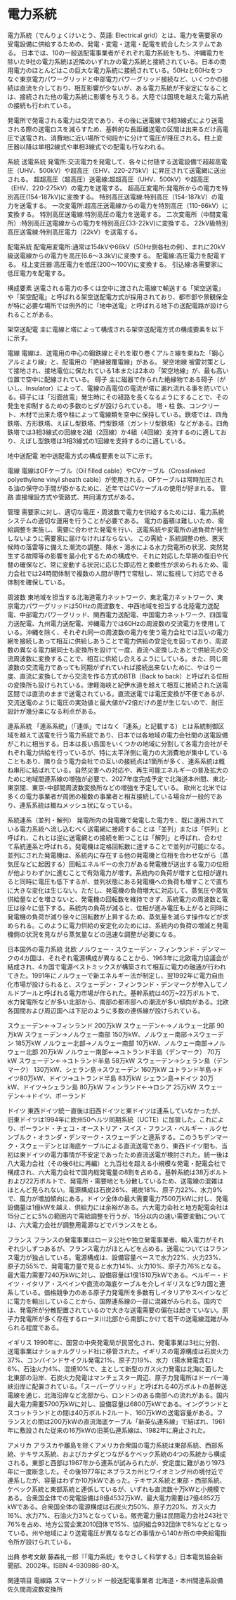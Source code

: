 # 電力系統

電力系統（でんりょくけいとう、英語: Electrical grid）とは、電力を需要家の受電設備に供給するための、発電・変電・送電・配電を統合したシステムである。
日本では、10の一般送配電事業者がそれぞれ電力系統をもち、沖縄電力を除いた9社の電力系統は近隣のいずれかの電力系統と接続されている。日本の商用電力のほとんどはこの巨大な電力系統に接続されている。50Hzと60Hzをつなぐ東京電力パワーグリッドと中部電力パワーグリッド接続など、いくつかの接続は直流を介しており、相互影響が少ないが、ある電力系統が不安定になることは、接続された他の電力系統に影響を与えうる。大陸では国境を越えた電力系統の接続も行われている。

発電所で発電される電力は交流であり、その後に送電線で3相3線式により送電される際の送電ロスを減らすため、基幹的な長距離送電の区間は出来るだけ高電圧で送電され、消費地に近い場所で何段かに分けて電圧が降圧される。柱上変圧器以降は単相2線式や単相3線式での配電も行なわれる。

系統
送電系統
発電所:交流電力を発電して、各々に付随する送電設備で超超高電圧（UHV、500kV）や超高圧（EHV、220-275kV）に昇圧されて送電網に送出される。
超超高圧（超高圧）送電線:超超高圧（UHV、500kV）や超高圧（EHV、220-275kV）の電力を送電する。
超高圧変電所:発電所からの電力を特別高圧(154-187kV)に変換する。
特別高圧送電線:特別高圧（154-187kV）の電力を送電する。
一次変電所:超高圧送電線からの電力を特別高圧（110-66kV）に変換する。
特別高圧送電線:特別高圧の電力を送電する。
二次変電所（中間変電所）:特別高圧送電線からの電力を特別高圧(33-22kV)に変換する。
22kV級特別高圧送電線:特別高圧電力（22kV）を送電する。

配電系統
配電用変電所:通常は154kVや66kV（50Hz側各社の例）、まれに20kV級送電線からの電力を高圧(6.6～3.3kV)に変換する。
配電線:高圧電力を配電する。
柱上変圧器:高圧電力を低圧(200～100V)に変換する。
引込線:各需要家に低圧電力を配電する。

構成要素
送電される電力の多くは空中に渡された電線で輸送する「架空送電」や「架空配電」と呼ばれる架空送配電方式が採用されており、都市部や景観保全が特に必要な場所では例外的に「地中送電」と呼ばれる地下の送配電路が設けられることがある。

架空送配電
主に電線と塔によって構成される架空送配電方式の構成要素を以下に示す。

電線
電線は、送電用の中心の鋼鉄線とそれを取り巻くアルミ線を束ねた「鋼心アルミより線」と、配電用の「絶縁被覆電線」がある。
架空地線
被雷対策として接地され、接地電位に保たれている1本または2本の「架空地線」が、最も高い位置で空中に配線されている。
碍子
主に磁器で作られた絶縁物である碍子（がいし、Insulator）によって、電線の高電位の電流が塔に漏れ流れる事を防いでいる。碍子には「沿面放電」発生時にその経路を長くなるようにすることで、その発生を抑制するための多数のヒダが設けられている。
塔・柱
鉄、コンクリート、木材で出来た塔や柱によって電線類を空中に保持している。鉄塔では、四角鉄塔、方形鉄塔、えぼし型鉄塔、門型鉄塔（ガントリ型鉄塔）などがある。四角鉄塔では3相3線式の回線を2組（2回線）か4組（4回線）支持するのに適しており、えぼし型鉄塔は3相3線式の1回線を支持するのに適している。

地中送配電
地中送配電方式の構成要素を以下に示す。

電線
電線はOFケーブル（Oil filled cable）やCVケーブル（Crosslinked polyethylene vinyl sheath cable）が使用される。OFケーブルは常時加圧される油の保守の手間が掛かるために、近年ではCVケーブルの使用が好まれる。
管路
直接埋設方式や管路式、共同溝方式がある。

管理
需要家に対し、適切な電圧・周波数で電力を供給するためには、電力系統システムの適切な運用を行うことが必要である。
電力の蓄積は難しいため、需給調整を実施し、需要に合わせた発電を行い、送電系統や変電所の過負荷が発生しないように需要家に届けなければならない。
この需給・系統調整の他、悪天候時の落雷等に備えた潮流の調整、降水・渇水による水力発電所の状況、突然発生する故障等の影響を最小化するための構成や、それに対応した早期の復旧や代替の確保など、常に変動する状況に応じた即応性と柔軟性が求められるため、電力会社では24時間体制で複数の人間が専門で常駐し、常に監視して対応できる体制を確保している。

周波数
東地域を担当する北海道電力ネットワーク、東北電力ネットワーク、東京電力パワーグリッドは50Hzの周波数を、中西地域を担当する北陸電力送配電、中部電力パワーグリッド、関西電力送配電、中国電力ネットワーク、四国電力送配電、九州電力送配電、沖縄電力では60Hzの周波数の交流電力を使用している。沖縄を除く、それぞれ同一の周波数の電力を使う電力会社では互いの電力網を接続しあって相互に供給しあうことで電力供給の安定化を図っており、周波数の異なる電力網同士も変換所を設けて一度、直流へ変換したあとで供給先の交流周波数に変換することで、相互に供給し合えるようにしている。また、同じ周波数の交流電力であっても同期がずれていれば接続出来ないために、やはり一度、直流に変換してから交流を作る方式のBTB（Back to back）と呼ばれる位相の変換所も設けられている。津軽海峡と紀伊水道を越えて相互に接続された送電区間では直流のままで送電されている。直流送電では電圧変換が不便であるが、交流送電のように電圧の実効値と最大値が√2倍だけの差が生じないので、耐圧設計が幾分楽になる利点がある。

連系系統
「連系系統」（「連係」ではなく「連系」と記載する）とは系統制御区域を越えて送電を行う電力系統であり、日本では各地域の電力会社間の送電設備がこれに相当する。日本は長い島国をいくつかの地域に分割して各電力会社がそれぞれ電力供給を行っているが、特に太平洋側に電力の大消費地が集中していることもあり、隣り合う電力会社での互いの接続点は1箇所が多く、連系系統は概ね串形に結ばれている。自然災害への対応や、再生可能エネルギーの普及拡大のために地域間連系線の増強が必要で、2027年度完成予定で北海道本州間、東北-東京間、東京-中部間周波数変換所などの増強を予定している。
欧州と北米では多くの電力事業者が周囲の複数の事業者と相互接続している場合が一般的であり、連系系統は概ねメッシュ状になっている。

系統連系（並列・解列）
発電所内の発電機で発電した電力を、既に運用されている電力系統へ流し込むべく送電網に接続することは「並列」または「併列」と呼ばれ、これとは逆に送電網との接続を断つことは「解列」と呼ばれ、合わせて系統連系と呼ばれる。発電機は定格回転数に達することで並列が可能になる。並列にされた発電機は、系統内に存在する他の発電機と位相を合わせながら（蒸気圧などに起因する）回転エネルギーの余力がある発電機が送出する電力の位相が他よりわずかに進むことで有効電力が増す。系統内の負荷が増すと位相が遅れると同時に電圧も低下するが、並列状態にある発電機への負荷も増すことで直ちに大きな変化は生じない。ただし、発電機の負荷増大に対応して、蒸気圧や蒸気供給量などを増さないと、発電機の回転数を維持できず、系統電力の周波数と電圧は徐々に低下する。系統内の負荷が減ると、位相が進み電圧も上がると同時に発電機の負荷が減り徐々に回転数が上昇するため、蒸気量を減らす操作などが求められる。このように電力供給の安定化のためには、系統内の負荷の増減と発電機側の状況を見ながら蒸気量などの迅速な調整が必要になる。

日本国外の電力系統
北欧
ノルウェー・スウェーデン・フィンランド・デンマークの4カ国は、それぞれ電源構成が異なることから、1963年に北欧電力協議会が結成され、4カ国で電源ベストミックスが構築されて相互に電力の融通が行われてきた。1991年にノルウェーで新エネルギー法が制定し、翌1992年に電力自由化市場が設けられると、スウェーデン・フィンランド・デンマークが参入してノルドプールと呼ばれる電力市場が作られた。基幹系統は40万~22万ボルトで、水力発電所などが多い北部から、南部の都市部への潮流が多い傾向がある。北欧各国間および周辺国へは下記のように多数の連係線が設けられている。

スウェーデン←→フィンランド 200万kW
スウェーデン←→ノルウェー北部 90万kW
スウェーデン→ノルウェー南部 150万kW、ノルウェー南部→スウェーデン 185万kW
ノルウェー北部→ノルウェー南部 10万kW、ノルウェー南部→ノルウェー北部 20万kW
ノルウェー南部←→ユトランド半島（デンマーク） 70万kW
スウェーデン←→ユトランド半島 58万kW
スウェーデン→シェラン島（デンマーク） 130万kW、シェラン島→スウェーデン 160万kW
ユトランド半島→ドイツ80万kW、ドイツ→ユトランド半島 83万kW
シェラン島→ドイツ 20万kW、ドイツ→シェラン島 80万kW
フィンランド←→ロシア 25万kW
スウェーデン←→ドイツ、ポーランド

ドイツ
東西ドイツ統一直後は旧西ドイツと東ドイツは連系していなかったが、旧東ドイツは1994年に欧州50ヘルツ同期系統（UCTE）に加盟した。これにより、ポーランド・チェコ・オーストリア・スイス・フランス・ベルギー・ルクセンブルク・オランダ・デンマーク・スウェーデンと連系する。このうちデンマーク・スウェーデンとは海底ケーブルによる直流送電であり、東西ドイツ間も、当初は東ドイツの電力事情が不安定であったため直流送電が検討された。統一後は八大電力会社（その後6社に再編）と九百社を超える小規模な発電・配電会社で構成され、六大電力会社で国内総発電量の8割を占める。基幹系統は38万ボルトおよび22万ボルトで、発電所・需要地とも分散しているため、送電線の混雑はほとんど見られない。電源構成は石炭26%、褐炭18%、原子力22%、水力9%で、風力が増加傾向にある。ドイツ全体の最大需要電力7500万kWに対し、発電設備量は1億kWを越え、供給力には余裕がある。六大電力会社と地方配電会社は15分ごとに5%の範囲内で需給調整を行うが、15分以内の速い需要変動については、六大電力会社が調整用電源などでバランスをとる。

フランス
フランスの発電事業はローヌ公社や独立発電事業者、輸入電力がそれぞれ少しずつあるが、フランス電力がほとんどを占める。送電についてはフランス電力が独占している。電源構成は、設備容量ベースで水力22%、火力23%、原子力55%で、発電電力量で見ると水力14%、火力10%、原子力76%となる。最大電力需要7240万kWに対し、設備容量は1億1510万kWである。ベルギー・ドイツ・イタリア・スペインや直流の海底ケーブルを介しイギリスなど9カ国と連系している。価格競争力のある原子力発電所を多数有しイタリアやスペインなどに電力を輸出していることから、国際連系線の一部に混雑がみられる。国内では、発電所が分散配置されているので大きな送電需要の偏在は起きていない。原子力発電所が多く存在するローヌ川北部から南部にかけて若干の送電線混雑がみられる程度である。

イギリス
1990年に、国営の中央発電局が民営化され、発電事業は3社に分割、送電事業はナショナルグリッド社に移管された。イギリスの電源構成は石炭火力37%、コンバインドサイクル発電21%、原子力19%、水力（揚水発電含む）6%、石油火力4%、混焼10%で、主として新型のガス火力発電は北海に面した北東部の沿岸、石炭火力発電はマンチェスター周辺、原子力発電所はドーバー海峡沿岸に配置されている。「スーパーグリッド」と呼ばれる40万ボルトの基幹送電線を通じ、北海沿岸など北部から、ロンドンのある南部への流れがある。国内最大電力需要5700万kWに対し、設備容量は6800万kWである。イングランドとスコットランドとの間は40万ボルト2ルート、160万kWの送電容量がある。フランスとの間は200万kWの直流海底ケーブル「新英仏連系線」で結ばれ、1961年に敷設された従来の16万kWの旧英仏連系線は、1982年に廃止された。

アメリカ
アラスカや離島を除くアメリカ合衆国の電力系統は東部系統、西部系統、テキサス系統、およびカナダとつながるケベック系統の4つの系統から構成される。東部と西部は1967年から連系が試みられたが、安定度に難があり1973年に一度断念した。その後1977年にネブラスカ州とワイオミング州の境付近で連系したが、容量はわずか10万kWであった。テキサス系統と東部・西部系統、ケベック系統と東部系統と連係しているが、いずれも直流数十万kWと小規模である。合衆国全体での発電設備は8億4532万kW、最大電力需要は7億4852万kWである。合衆国全体の電源構成は石炭火力50%、原子力20%、ガス火力16%、水力7%、石油火力3%となっている。販売電力量は民間電力会社243社で76%を占め、地方公営企業2010団体で15%、協同組合932団体で8%などとなっている。州や地域により送電電圧が異なるなどの事情から140か所の中央給電指令所が設けられている。

出典
参考文献
藤森礼一郎『「電力系統」をやさしく科学する』日本電気協会新聞部、2002年。ISBN 4-930986-80-X。

関連項目
電線路
スマートグリッド
一般送配電事業者
北海道・本州間連系設備
佐久間周波数変換所